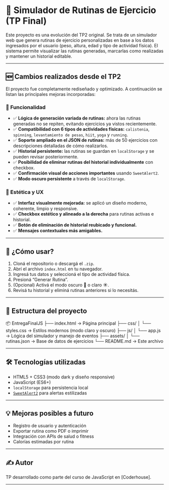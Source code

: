# 💪 Simulador de Rutinas de Ejercicio (TP Final)

Este proyecto es una evolución del TP2 original. Se trata de un simulador web que genera rutinas de ejercicio personalizadas en base a los datos ingresados por el usuario (peso, altura, edad y tipo de actividad física). El sistema permite visualizar las rutinas generadas, marcarlas como realizadas y mantener un historial editable.

---

## 🆕 Cambios realizados desde el TP2

El proyecto fue completamente rediseñado y optimizado. A continuación se listan las principales mejoras incorporadas:

### 🧠 Funcionalidad
- ✅ **Lógica de generación variada de rutinas:** ahora las rutinas generadas no se repiten, evitando ejercicios ya vistos recientemente.
- ✅ **Compatibilidad con 6 tipos de actividades físicas:** `calistenia`, `spinning`, `levantamiento de pesas`, `hiit`, `yoga` y `running`.
- ✅ **Soporte ampliado en el JSON de rutinas:** más de 50 ejercicios con descripciones detalladas de cómo realizarlos.
- ✅ **Historial persistente:** las rutinas se guardan en `localStorage` y se pueden revisar posteriormente.
- ✅ **Posibilidad de eliminar rutinas del historial individualmente** con checkbox.
- ✅ **Confirmación visual de acciones importantes** usando `SweetAlert2`.
- ✅ **Modo oscuro persistente** a través de `localStorage`.

### 🎨 Estética y UX
- ✅ **Interfaz visualmente mejorada:** se aplicó un diseño moderno, coherente, limpio y responsive.
- ✅ **Checkbox estético y alineado a la derecha** para rutinas activas e historial.
- ✅ **Botón de eliminación de historial reubicado y funcional.**
- ✅ **Mensajes contextuales más amigables.**

---

## 🚀 ¿Cómo usar?

1. Cloná el repositorio o descargá el `.zip`.
2. Abrí el archivo `index.html` en tu navegador.
3. Ingresá tus datos y seleccioná el tipo de actividad física.
4. Presioná “Generar Rutina”.
5. (Opcional) Activá el modo oscuro 🌙 o claro ☀️.
6. Revisá tu historial y eliminá rutinas anteriores si lo necesitás.

---

## 📁 Estructura del proyecto

📦 EntregaFinalJS
├── index.html → Página principal
├── css/
│ └── styles.css → Estilos modernos (modo claro y oscuro)
├── js/
│ └── app.js → Lógica del simulador y manejo de eventos
├── assets/
│ └── rutinas.json → Base de datos de ejercicios
└── README.md → Este archivo

---

## 🛠️ Tecnologías utilizadas

- HTML5 + CSS3 (modo dark y diseño responsive)
- JavaScript (ES6+)
- `localStorage` para persistencia local
- [`SweetAlert2`](https://sweetalert2.github.io/) para alertas estilizadas

---

## 💡 Mejoras posibles a futuro

- Registro de usuario y autenticación
- Exportar rutina como PDF o imprimir
- Integración con APIs de salud o fitness
- Calorías estimadas por rutina

---

## ✍️ Autor

TP desarrollado como parte del curso de JavaScript en [Coderhouse].

---

